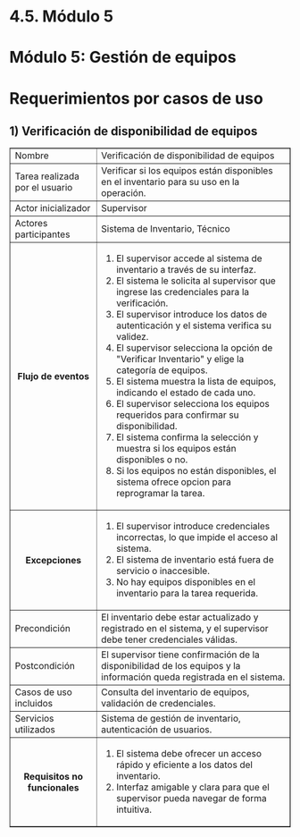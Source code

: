 # 4.5. Módulo 5

# Módulo 5: Gestión de equipos

# Requerimientos por casos de uso

##  1) Verificación de disponibilidad de equipos

<table border="1">
	<tbody>
		<tr>
			<td>Nombre</td>
			<td colspan="2">Verificación de disponibilidad de equipos</td>
		</tr>
		<tr>
			<td>Tarea realizada por el usuario</td>
			<td colspan="2">Verificar si los equipos están disponibles en el inventario para su uso en la operación.</td>
		</tr>
		<tr>
			<td>Actor inicializador</td>
			<td colspan="2">Supervisor</td>
		</tr>
		<tr>
			<td>Actores participantes</td>
			<td colspan="2">Sistema de Inventario, Técnico</td>
		</tr>
		<tr>
            <th>Flujo de eventos</th>
            <td>
            <ol>
                <li>El supervisor accede al sistema de inventario a través de su interfaz.</li>
                <li>El sistema le solicita al supervisor que ingrese las credenciales para la verificación.</li>
                <li>El supervisor introduce los datos de autenticación y el sistema verifica su validez.</li>
                <li>El supervisor selecciona la opción de "Verificar Inventario" y elige la categoría de equipos.</li>
                <li>El sistema muestra la lista de equipos, indicando el estado de cada uno.</li>
                <li>El supervisor selecciona los equipos requeridos para confirmar su disponibilidad.</li>
                <li>El sistema confirma la selección y muestra si los equipos están disponibles o no.</li>
                <li>Si los equipos no están disponibles, el sistema ofrece opcion para reprogramar la tarea.</li>
            </ol>
            </td>
        </tr>
        <tr>
			<th>Excepciones</th>
			<td>
            <ol>
                <li>El supervisor introduce credenciales incorrectas, lo que impide el acceso al sistema.</li>
                <li>El sistema de inventario está fuera de servicio o inaccesible.</li>
                <li>No hay equipos disponibles en el inventario para la tarea requerida.</li>
            </ol>
            </td>
		</tr>
		<tr>
			<td>Precondición</td>
			<td colspan="2">El inventario debe estar actualizado y registrado en el sistema, y el supervisor debe tener credenciales válidas.</td>
		</tr>
		<tr>
			<td>Postcondición</td>
			<td colspan="2">El supervisor tiene confirmación de la disponibilidad de los equipos y la información queda registrada en el sistema.</td>
		</tr>
		<tr>
			<td>Casos de uso incluidos</td>
			<td colspan="2">Consulta del inventario de equipos, validación de credenciales.</td>
		</tr>
		<tr>
			<td>Servicios utilizados</td>
			<td colspan="2">Sistema de gestión de inventario, autenticación de usuarios.</td>
		</tr>
		<tr>
			<th>Requisitos no funcionales</th>
			<td>
            <ol>
                <li>El sistema debe ofrecer un acceso rápido y eficiente a los datos del inventario.</li>
                <li>Interfaz amigable y clara para que el supervisor pueda navegar de forma intuitiva.</li>
            </ol>
            </td>
		</tr>
	</tbody>
</table>
